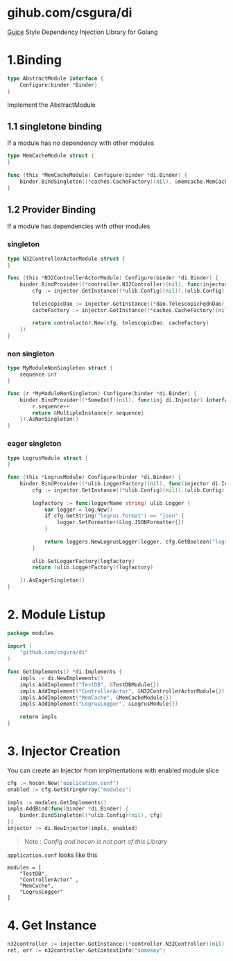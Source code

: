 # gihub.com/csgura/di
[Guice](https://github.com/google/guice/wiki/Motivation) Style Dependency Injection Library for Golang

# 1.Binding
```go
type AbstractModule interface {
	Configure(binder *Binder)
}
```
Implement the AbstractModule

## 1.1 singletone binding
If a module has no dependency with other modules
```go
type MemCacheModule struct {
}
 
func (this *MemCacheModule) Configure(binder *di.Binder) {
    binder.BindSingleton((*caches.CacheFactory)(nil), &memcache.MemCacheFactory{})
}
```

## 1.2 Provider Binding
If a module has dependencies with other modules

### singleton
```go
type N32ControllerActorModule struct {
}
 
func (this *N32ControllerActorModule) Configure(binder *di.Binder) {
    binder.BindProvider((*controller.N32Controller)(nil), func(injector di.Injector) interface{} {
        cfg := injector.GetInstance((*ulib.Config)(nil)).(ulib.Config)
 
        telescopicDao := injector.GetInstance((*dao.TelescopicFqdnDao)(nil)).(dao.TelescopicFqdnDao)   
        cacheFactory := injector.GetInstance((*caches.CacheFactory)(nil)).(caches.CacheFactory)
 
        return controlactor.New(cfg, telescopicDao, cacheFactory)
    })
}
```

### non singleton
```go
type MyModuleNonSingleton struct {
	sequence int
}

func (r *MyModuleNonSingleton) Configure(binder *di.Binder) {
	binder.BindProvider((*SomeIntf)(nil), func(inj di.Injector) interface{} {
		r.sequence++
		return &MultipleInstance{r.sequence}
	}).AsNonSingleton()
}
```

### eager singleton
```go
type LogrusModule struct {
}
 
func (this *LogrusModule) Configure(binder *di.Binder) {
    binder.BindProvider((*ulib.LoggerFactory)(nil), func(injector di.Injector) interface{} {
        cfg := injector.GetInstance((*ulib.Config)(nil)).(ulib.Config)
 
        logfactory := func(loggerName string) ulib.Logger {
            var logger = log.New()
            if cfg.GetString("logrus.format") == "json" {
                logger.SetFormatter(&log.JSONFormatter{})
            }
 
            return loggers.NewLogrusLogger(logger, cfg.GetBoolean("logrus.print-caller"))
        }
 
        ulib.SetLoggerFactory(logfactory)
        return (ulib.LoggerFactory)(logfactory)
 
    }).AsEagerSingleton()
}
```

# 2. Module Listup
```go
package modules
 
import (
    "github.com/csgura/di"
)
 
func GetImplements() *di.Implements {
    impls := di.NewImplements()
    impls.AddImplement("TestDB", &TestDBModule{})
    impls.AddImplement("ControllerActor", &N32ControllerActorModule{})
    impls.AddImplement("MemCache", &MemCacheModule{})
    impls.AddImplement("LogrusLogger", &LogrusModule{})
 
    return impls
}
```

# 3. Injector Creation
You can create an Injector from implmentations with enabled module slice
```go
cfg := hocon.New("application.conf")
enabled := cfg.GetStringArray("modules")
 
impls := modules.GetImplements()
impls.AddBind(func(binder *di.Binder) {
    binder.BindSingleton((*ulib.Config)(nil), cfg)
})
injector := di.NewInjector(impls, enabled)
```
> Note : *Config and hocon is not part of this Library*

`application.conf` looks like this 
```
modules = [
    "TestDB",
    "ControllerActor" ,
    "MemCache",
    "LogrusLogger"
]
```

# 4. Get Instance
```go
n32controller := injector.GetInstance((*controller.N32Controller)(nil)).(controller.N32Controller)
ret, err := n32controller.GetContextInfo("somekey")
```
